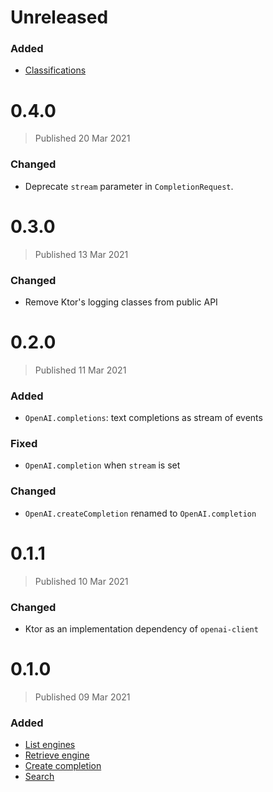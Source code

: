 # Unreleased

### Added
* [Classifications](https://beta.openai.com/docs/api-reference/classifications)

# 0.4.0
> Published 20 Mar 2021

### Changed
- Deprecate `stream` parameter in `CompletionRequest`.

# 0.3.0
> Published 13 Mar 2021

### Changed

- Remove Ktor's logging classes from public API

# 0.2.0
> Published 11 Mar 2021

### Added

* `OpenAI.completions`: text completions as stream of events

### Fixed

* `OpenAI.completion` when `stream` is set

### Changed

* `OpenAI.createCompletion` renamed to `OpenAI.completion`

# 0.1.1
> Published 10 Mar 2021

### Changed

* Ktor as an implementation dependency of `openai-client`

# 0.1.0
> Published 09 Mar 2021

### Added

* [List engines](https://beta.openai.com/docs/api-reference/list-engines)
* [Retrieve engine](https://beta.openai.com/docs/api-reference/retrieve-engine)
* [Create completion](https://beta.openai.com/docs/api-reference/create-completion)
* [Search](https://beta.openai.com/docs/api-reference/search)

